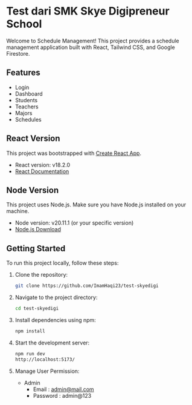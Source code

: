 # Test dari SMK Skye Digipreneur School

Welcome to Schedule Management! This project provides a schedule management application built with React, Tailwind CSS, and Google Firestore.

## Features

- Login
- Dashboard
- Students
- Teachers
- Majors
- Schedules

## React Version

This project was bootstrapped with [Create React App](https://github.com/facebook/create-react-app).

- React version: v18.2.0 
- [React Documentation](https://reactjs.org/)

## Node Version

This project uses Node.js. Make sure you have Node.js installed on your machine.

- Node version: v20.11.1 (or your specific version)
- [Node.js Download](https://nodejs.org/)

## Getting Started

To run this project locally, follow these steps:

1. Clone the repository:

   ```bash
   git clone https://github.com/ImamHaqi23/test-skyedigi
2. Navigate to the project directory:

    ```bash
   cd test-skyedigi
3. Install dependencies using npm:

    ```bash
   npm install
4. Start the development server:
    ```bash
   npm run dev
   http://localhost:5173/
5. Manage User Permission:
   - Admin
      * Email : admin@mail.com
      * Password : admin@123
    
